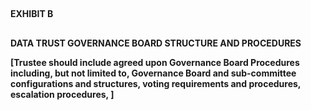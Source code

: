 
## 
**EXHIBIT B**


## 
**DATA TRUST GOVERNANCE BOARD STRUCTURE AND PROCEDURES**

**[Trustee should include agreed upon Governance Board Procedures including, but not limited to, Governance Board and sub-committee configurations and structures, voting requirements and procedures, escalation procedures, ]**

## 
